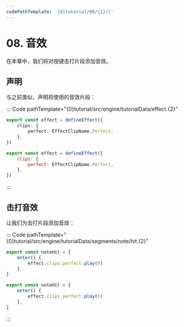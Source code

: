 ```yaml
---
codePathTemplate: '{0}tutorial/08/{1}/|'
---
```


# 08. 音效

在本章中，我们将对按键击打片段添加音效。

## 声明

与之前类似，声明将使用的音效片段：

::: Code pathTemplate="{0}tutorial/src/engine/tutorialData/effect.{2}"

```ts
export const effect = defineEffect({
    clips: {
        perfect: EffectClipName.Perfect,
    },
})
```

```js
export const effect = defineEffect({
    clips: {
        perfect: EffectClipName.Perfect,
    },
})
```

:::

## 击打音效

让我们为击打片段添加音效：

::: Code pathTemplate="{0}tutorial/src/engine/tutorialData/segments/note/hit.{2}"

```ts
export const noteHit = {
    enter() {
        effect.clips.perfect.play(0)
    },
}
```

```js
export const noteHit = {
    enter() {
        effect.clips.perfect.play(0)
    },
}
```

:::
